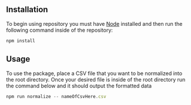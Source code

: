 ## Installation

To begin using repository you must have [Node](https://nodejs.org/en/) installed and then run the following command inside of the repository:

```js
npm install
```

## Usage

To use the package, place a CSV file that you want to be normalized into the root directory. Once your desired file is inside of the root directory run the command below and it should output the formatted data

```js
npm run normalize -- nameOfCsvHere.csv
```

